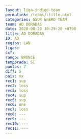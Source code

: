 ```yaml
---
layout: liga-indigo-team
permalink: /teams/:title.html
categories: GSUR ENERO TEAM
team: AD DORADAS
date: 2020-08-29 10:29:20 +0700
title: AD DORADAS
ID: AD
region: LAN
ligas: 
cxf: 
rango: BRONCE
temporada: SI
puntos: 7
diff: 5
pais: mx
rec1: sup
rec2: loss
rec3: loss
rec4: sup
rec5: sup
rec6: one
rec7: loss
rec8: ---
rec9: ---
rec10: ---
rec11: ---
---
```


